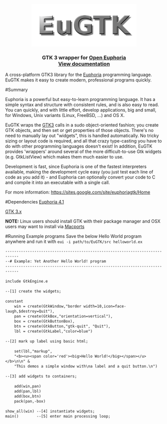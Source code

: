 <div align="center">
  <img src="https://github.com/davidbruce/EuGTK/blob/master/logo.png?raw=true" style="height: 135px;"/>
  <h3>
    GTK 3 wrapper for <a href="https://openeuphoria.org/">Open Euphoria</a> <br /><a href="http://htmlpreview.github.io/?https://github.com/davidbruce/EuGTK/blob/master/demos/documentation/README.html">View documentation</a>
  </h3>
</div>


A cross-platform GTK3 library for the [Euphoria](http://openeuphoria.org) programming language. EuGTK makes it easy to create modern, professional programs quickly. 

#Summary 

Euphoria is a powerful but easy-to-learn programming language. It has a simple syntax and structure with consistent rules, and is also easy to read. You can quickly, and with little effort, develop applications, big and small, for Windows, Unix variants (Linux, FreeBSD, ...) and OS X. 

EuGTK wraps the [GTK3](http://gtk.org) calls in a sudo object-oriented fashion; you create GTK objects, and then set or get properties of those objects. There's no need to manually lay out "widgets", this is handled automatically. 
No tricky sizing or layout code is required, and all that crazy type-casting you have to do with other programming languages doesn't exist! In addition, EuGTK provides 'wrappers' around several of the more difficult-to-use Gtk widgets (e.g. GtkListView) which makes them much easier to use.

Development is fast, since Euphoria is one of the fastest interpreters available, making the development cycle easy (you just test each line of code as you add it) - and Euphoria can optionally convert your code to C and compile it into an executable with a single call.

For more information:
https://sites.google.com/site/euphoriagtk/Home

#Dependencies
[Euphoria 4.1](https://openeuphoria.org/wiki/view/DownloadEuphoria.wc#betafortestingeuphoria410beta2)

[GTK 3.x](https://www.gtk.org/download/index.php)

**NOTE:** Linux users should install GTK with their package manager and OSX users may want to install via [Macports](https://www.macports.org/)

#Running Example programs
Save the below Hello World program anywhere and run it with
`eui -i path/to/EuGTK/src helloworld.ex`

```
----------------------------------------------------------------------------
--# Example: Yet Another Hello World! program
----------------------------------------------------------------------------

include GtkEngine.e

--[1] create the widgets;

constant   
	win = create(GtkWindow,"border width=10,icon=face-laugh,$destroy=Quit"),
	pan = create(GtkBox,"orientation=vertical"), 
	box = create(GtkButtonBox), 
	btn = create(GtkButton,"gtk-quit", "Quit"),
	lbl = create(GtkLabel,"color=blue")

--[2] mark up label using basic html; 

    set(lbl,"markup", 
	"<b><u><span color='red'><big>Hello World!</big></span></u></b>\n\n" &
	"This demos a simple window with\na label and a quit button.\n")

--[3] add widgets to containers; 

    add(win,pan)  
    add(pan,lbl)  
    add(box,btn)  
    pack(pan,-box)
 
show_all(win) --[4] instantiate widgets; 
main()        --[5] enter main processing loop; 
```
